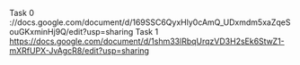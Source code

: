 Task 0
://docs.google.com/document/d/169SSC6QyxHly0cAmQ_UDxmdm5xaZqeSouGKxminHj9Q/edit?usp=sharing
Task 1
https://docs.google.com/document/d/1shm33lRbqUrqzVD3H2sEk6StwZ1-mXRfUPX-JvAgcR8/edit?usp=sharing
